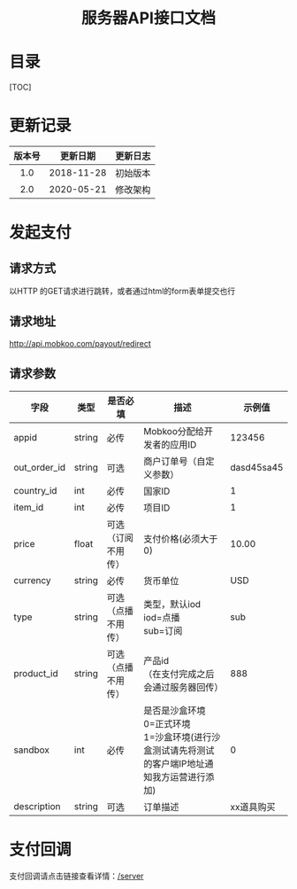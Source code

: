 <h1><center>服务器API接口文档</center></h1>

# 目录

[TOC]

# 更新记录



| 版本号 |  更新日期  | 更新日志 |
| :----: | :--------: | :------: |
|  1.0   | 2018-11-28 | 初始版本 |
|  2.0   | 2020-05-21 | 修改架构 |

# 发起支付

## 请求方式

以HTTP 的GET请求进行跳转，或者通过html的form表单提交也行

## 请求地址

http://api.mobkoo.com/payout/redirect

## 请求参数

| 字段         | 类型   | 是否必填           | **描述**                                                     | **示例值** |
| ------------ | ------ | ------------------ | ------------------------------------------------------------ | ---------- |
| appid        | string | 必传               | Mobkoo分配给开发者的应用ID                                   | 123456     |
| out_order_id | string | 可选               | 商户订单号（自定义参数）                                     | dasd45sa45 |
| country_id   | int    | 必传               | 国家ID                                                       | 1          |
| item_id      | int    | 必传               | 项目ID                                                       | 1          |
| price        | float  | 可选（订阅不用传） | 支付价格(必须大于0)                                          | 10.00      |
| currency     | string | 必传               | 货币单位                                                     | USD        |
| type         | string | 可选（点播不用传） | 类型，默认iod<br/>iod=点播<br/>sub=订阅                      | sub        |
| product_id   | string | 可选（点播不用传） | 产品id<br />（在支付完成之后会通过服务器回传）               | 888        |
| sandbox      | int    | 必传               | 是否是沙盒环境<br />0=正式环境<br />1=沙盒环境(进行沙盒测试请先将测试的客户端IP地址通知我方运营进行添加) | 0          |
| description  | string | 可选               | 订单描述                                                     | xx道具购买 |

# 支付回调

支付回调请点击链接查看详情：[/server](/server)

